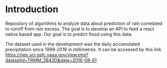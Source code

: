# Introduction

Repository of algorithms to analyze data about prediction of rain correlated to runoff from rain excess. The goal is to develop an API to feed a react native based app. Our goal is to predict flood using this data.

The dataset used in the development was the daily accumulated precipitation since 1998-2018 in millimetres. It can be accessed by this link https://neo.sci.gsfc.nasa.gov/view.php?datasetId=TRMM_3B43D&date=2016-08-01
